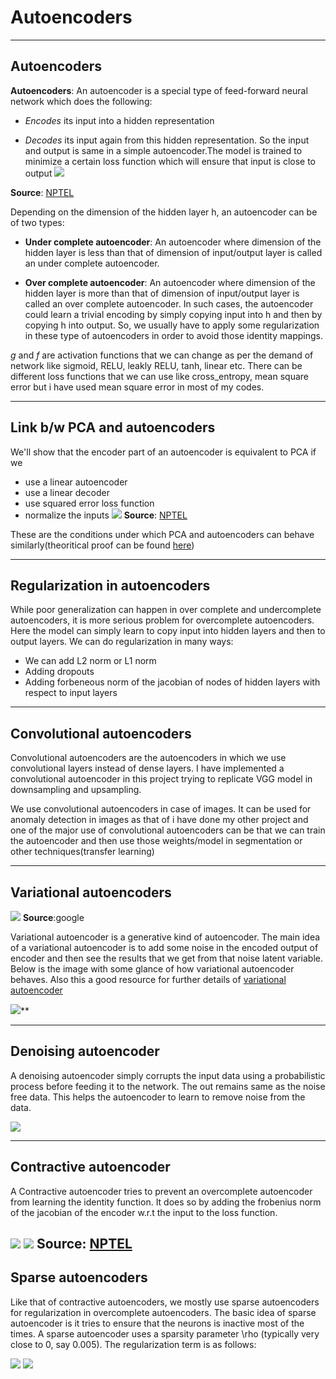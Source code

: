 # Autoencoders
---
## Autoencoders
**Autoencoders**: An autoencoder is a special type of feed-forward neural network which does the following:

-  *Encodes* its input into a hidden representation

-  *Decodes* its input again from this hidden representation.
So the input and output is same in a simple autoencoder.The model is trained to minimize a certain loss function which will ensure that input is close to output
![](https://lh6.googleusercontent.com/kohYji2VOZmTHMvCizq0crmFdnJPghFJPWCh4U8FjP1wE_QYG93d_Q-qm4UGrEFZP_PORT-vVkwalztc1-Sj58uWWRmqJs8eta3fiq6B4CwTixFy6cbs8NP5Uf5yi8_RVIz6hKTH)

**Source**:
 [NPTEL](https://www.youtube.com/watch?v=wPz3MPl5jvY&list=PLyqSpQzTE6M9gCgajvQbc68Hk_JKGBAYT&index=52)

Depending on the dimension of the hidden layer h, an autoencoder can be of two types:

- **Under complete autoencoder**: An autoencoder where dimension of the hidden layer is less than that of dimension of input/output layer is called an under complete autoencoder.

- **Over complete autoencoder**: An autoencoder where dimension of the hidden layer is more than that of dimension of input/output layer is called an over complete autoencoder. In such cases, the autoencoder could learn a trivial encoding by simply copying input into h and then by copying h into output. So, we usually have to apply some regularization in these type of autoencoders in order to avoid those identity mappings.

*g* and *f* are activation functions that we can change as per the demand of network like sigmoid, RELU, leakly RELU, tanh, linear etc. There can be different loss functions that we can use like cross_entropy, mean square error but i have used mean square error in most of my codes.

---
## Link b/w PCA and autoencoders
We'll show that the encoder part of an autoencoder is equivalent to PCA if we 

- use a linear autoencoder
- use a linear decoder
- use squared error loss function
- normalize the inputs 
**![](https://lh5.googleusercontent.com/k5GJGRI4Qyf-0SL-6PYxTzVFUWTcMMQhrsI8q14bfVwGRJmPSEH4TMnvxlGdeMIcJBaRfLlyg4GL4jdkaDLkh5AaEieHpmZBxCdJEtEf2ly5Mp5g7L2UtFYvkPZUXQ972SzNOlOw)**
**Source**:
 [NPTEL](https://www.youtube.com/watch?v=wPz3MPl5jvY&list=PLyqSpQzTE6M9gCgajvQbc68Hk_JKGBAYT&index=52)


These are the conditions under which PCA and autoencoders can behave similarly(theoritical proof can be found [here](https://www.youtube.com/watch?v=0ZQxPIwuA4o&list=PLyqSpQzTE6M9gCgajvQbc68Hk_JKGBAYT&index=53))

---
## Regularization in autoencoders
While poor generalization can happen in over complete and undercomplete autoencoders, it is more serious problem for overcomplete autoencoders. Here the model can simply learn to copy input into hidden layers and then to output layers. We can do regularization in many ways:


- We can add L2 norm or L1 norm
- Adding dropouts
- Adding forbeneous norm of the jacobian of nodes of hidden layers with respect to input layers

---
## Convolutional autoencoders
Convolutional autoencoders are the autoencoders in which we use convolutional layers instead of dense layers. I have implemented a convolutional autoencoder in this project trying to replicate VGG model in downsampling and upsampling.

We use convolutional autoencoders in case of images. It can be used for anomaly detection in images as that of i have done my other project and one of the major use of convolutional autoencoders can be that we can train the autoencoder and then use those weights/model in segmentation or other techniques(transfer learning)


---
## Variational autoencoders
![](https://lh4.googleusercontent.com/TMmPiAbkBu0Q_CJhkXw5nw_-mEsQP92ngGck-QR5PuRuoMSF9oG4IxWH7wmW2Hb2mxRHy072CH5BsbxgaLBHlCQtVkHnHrjCVRNEeNgypaqqaU7Lb8zi-v5WHb4NUvYY98Ulu6vD)
**Source**:google


Variational autoencoder is a generative kind of autoencoder. The main idea of a variational autoencoder is to add some noise in the encoded output of encoder and then see the results that we get from that noise latent variable. Below is the image with some glance of how variational autoencoder behaves. Also this a good resource for further details of [variational autoencoder](https://jaan.io/what-is-variational-autoencoder-vae-tutorial/)

![](https://lh5.googleusercontent.com/q4pI93116bI1PZIfICJz_N8V2g81NTeLFvIKVrmbkdmIgQdvFcPc7NLpkmoXqqpa25kHy_AUg_94_SYckUQSXq2vgR28xiHc5W9ipH5mZGcJfloVVgPM8xlVtjckJ-kDtmQhe-1i)**




---
## Denoising autoencoder

A denoising autoencoder simply corrupts the input data using a probabilistic process before feeding it to the network. The out remains same as the noise free data. This helps the autoencoder to learn to remove noise from the data.



**![](https://lh6.googleusercontent.com/rv6Ddm5bKPvAo2aKM3i4UtApRD5omqVC5heLksrTj9EYqAu2X-zAm7uEcVBF40GUditOJDVMSd22rHw7nwONBQBTdtL19NmCUIQdfx4Bm_qtQWXWpzwXWBa2pMVh0EVeAk5rAEmG)**

---
## Contractive autoencoder
A Contractive autoencoder tries to prevent an overcomplete autoencoder from learning the identity function. It does so by adding the frobenius norm of the  jacobian of the encoder w.r.t the input to the loss function.

**![](https://lh3.googleusercontent.com/CCwwNWDkljS8VJx5xliVFBE9ZwW8hTQrsy89AoK7R3UIaiF_1K76aqWwZMqWTJbIaRz_xjBe_CS8CxKGoorFMqQhpxYfoxj1DDZS9Kc1x1xDIb9VhiKyMypdkNfyW81bll-I95-8)**
**![](https://lh6.googleusercontent.com/_iKun7RWkUthafeaZ6UBNj4DRtzORAe8LhcE3PrAUNB-z-ZXb6I9nSOTMKppfpkbcdN_r63nQVwHgVS6PXTLDERhnRaZYNKOcq4U1xzNorm002Vmlp84923mXOEVclbzBZ18Sd23)**
**Source**:
 [NPTEL](https://www.youtube.com/watch?v=wPz3MPl5jvY&list=PLyqSpQzTE6M9gCgajvQbc68Hk_JKGBAYT&index=52)
---
## Sparse autoencoders
Like that of contractive autoencoders, we mostly use sparse autoencoders for regularization in overcomplete autoencoders. The basic idea of sparse autoencoder is it tries to ensure that the neurons is inactive most of the times. A sparse autoencoder uses a sparsity parameter \rho (typically very close to 0, say 0.005). The regularization term is as follows:

**![](https://lh5.googleusercontent.com/AFzShBO3nTR_l-XtM76eHBnf2j4X2OUuZ7fw2uZ0AfZtUqDt1s7je0xjqyy0gaGbly2k4taW_rlmNS2dwdGeT2ohQwfy68DXJc76Hqr9Z8ee31a8JXArHszdL2gXnctCAn8bo9Lm)**
**![](https://lh5.googleusercontent.com/BykFRQ137HHeN_UeZtfRDDa7T-Ztr70y-mUj5i3ZMIIsDsGTcu1jfvPcEAyE7GUPcEp6cFMypPJchVVGJ6dC_PDyTFXgSp4747UPw2TnODhPp_ftWvIOt6yxzKucn_hjQtFMRlCw)**
